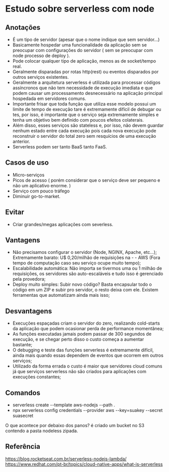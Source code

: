 # Estudo sobre serverless com node
## Anotações
- É um tipo de servidor (apesar que o nome indique que sem servidor...)
- Basicamente hospedar uma funcionalidade da aplicação sem se preocupar com configurações do servidor ( sem se preocupar com node processo de deploy ).
- Pode colocar qualquer tipo de aplicação, menos as de socket/tempo real.
- Geralmente disparadas por rotas http(rest) ou eventos disparados por outros serviços existentes.
- Geralmente a arquitetura serverless é utilizada para processar códigos assíncronos que não tem necessidade de execução imediata e que podem causar um processamento desnecessário na aplicação principal hospedada em servidores comuns.
- Importante frisar que toda função que utiliza esse modelo possui um limite de tempo de execução tare é extremamente difícil de debugar ou tes, por isso, é importante que o serviço seja extremamente simples e tenha um objetivo bem definido com poucos efeitos colaterais.
- Além disso, esses serviços são stateless e, por isso, não devem guardar nenhum estado entre cada execução pois cada nova execução pode reconstruir o servidor do total zero sem resquícios de uma execução anterior.
- Serverless podem ser tanto BaaS tanto FaaS.

## Casos de uso
- Micro-serviços
- Picos de acesso ( porém considerar que o serviço deve ser pequeno e não um aplicativo enorme. )
- Serviço com pouco tráfego
- Diminuir go-to-market.
## Evitar
- Criar grandes/megas aplicações com severless.

## Vantagens
- Não precisamos configurar o servidor (Node, NGINX, Apache, etc...);
Extremamente barato: U$ 0,20/milhão de requisições na - - AWS (Fora tempo de computação caso seu serviço ocupe muito tempo);
- Escalabilidade automática: Não importa se tivermos uma ou 1 milhão de requisições, os servidores são auto-escaláveis e tudo isso é gerenciado pela provedora;
- Deploy muito simples: Subir novo código? Basta encapsular todo o código em um ZIP e subir pro servidor, o resto deixa com ele. Existem ferramentas que automatizam ainda mais isso;

## Desvantagens
- Execuções espaçadas criam o servidor do zero, realizando cold-starts da aplicação que podem ocasionar perda de performance momentânea;
- As funções executadas jamais podem passar de 300 segundos de execução, e se chegar perto disso o custo começa a aumentar bastante;
- O debugging e teste das funções serverless é extremamente difícil, ainda mais quando essas dependem de eventos que ocorrem em outros serviços;
- Utilizado da forma errada o custo é maior que servidores cloud comuns já que serviços serverless não são criados para aplicações com execuções constantes;

## Comandos
- serverless create --template aws-nodejs --path . 
- npx serverless config credentials --provider aws --key=suakey --secret suasecret

O que acontece por debaixo dos panos? é criado um bucket no S3 contendo a pasta nodeless zipada.

## Referência
https://blog.rocketseat.com.br/serverless-nodejs-lambda/
https://www.redhat.com/pt-br/topics/cloud-native-apps/what-is-serverless